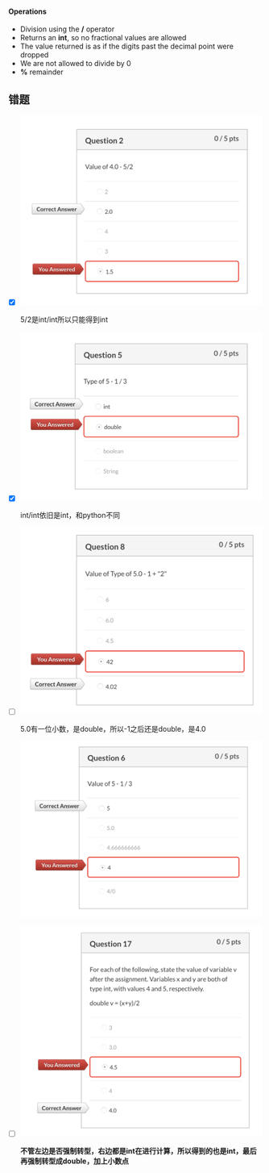 

#### Operations

- Division using the **/** operator
- Returns an **int**, so no fractional values are allowed
- The value returned is as if the digits past the decimal point were dropped
- We are not allowed to divide by 0
- **%** remainder

## 错题

- [x] ![image-20190902203225592](1.09.01_Types&Names.assets/image-20190902203225592.png)

  5/2是int/int所以只能得到int

- [x] ![image-20190902203312253](1.09.01_Types&Names.assets/image-20190902203312253.png)

  int/int依旧是int，和python不同

- [ ] ![image-20190902203352208](1.09.01_Types&Names.assets/image-20190902203352208.png)

  5.0有一位小数，是double，所以-1之后还是double，是4.0

  ![image-20190902203941581](1.09.01_Types&Names.assets/image-20190902203941581.png)

- [ ] **![image-20190902203630441](1.09.01_Types&Names.assets/image-20190902203630441.png)**

  **不管左边是否强制转型，右边都是int在进行计算，所以得到的也是int，最后再强制转型成double，加上小数点**

